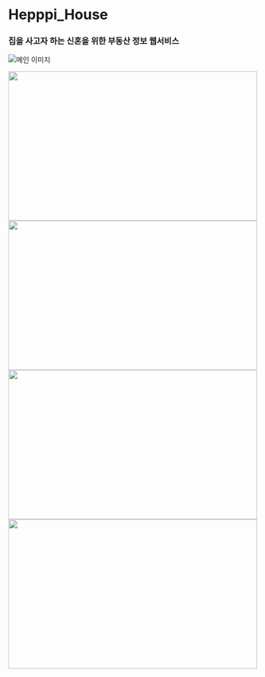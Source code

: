 # Hepppi_House

### 집을 사고자 하는 신혼을 위한 부동산 정보 웹서비스

![메인 이미지](https://user-images.githubusercontent.com/50797070/124928398-86d89d00-e03a-11eb-9997-1611e1897add.PNG)

<div style="flex-direction: row;">
  <img src="https://user-images.githubusercontent.com/50797070/124928589-ad96d380-e03a-11eb-9b25-2e93abf84418.PNG" width="500" height="300"/>
  <img src="https://user-images.githubusercontent.com/50797070/124928256-6f011900-e03a-11eb-87ed-8c2e85429e19.PNG" width="500" height="300"/>
</div>
<div style="flex-direction: row;">
  <img src="https://user-images.githubusercontent.com/50797070/124928436-8c35e780-e03a-11eb-88cd-0a123130f08d.PNG" width="500" height="300"/>
  <img src="https://user-images.githubusercontent.com/50797070/124928484-96f07c80-e03a-11eb-954f-73435c143c64.PNG" width="500" height="300"/>
</div>
